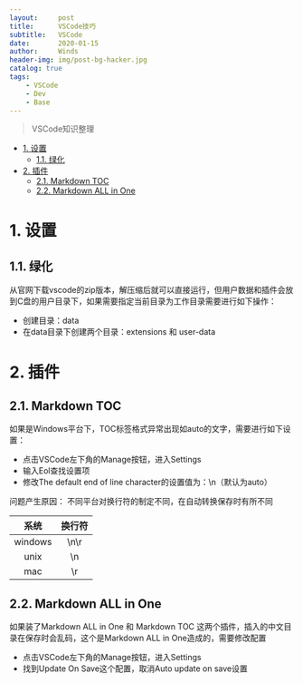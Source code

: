 ```yaml
---
layout:     post
title:      VSCode技巧
subtitle:   VSCode
date:       2020-01-15
author:     Winds
header-img: img/post-bg-hacker.jpg
catalog: true
tags:
    - VSCode
    - Dev
    - Base
---
```


>VSCode知识整理

<!-- TOC -->

- [1. 设置](#1-设置)
    - [1.1. 绿化](#11-绿化)
- [2. 插件](#2-插件)
    - [2.1. Markdown TOC](#21-markdown-toc)
    - [2.2. Markdown ALL in One](#22-markdown-all-in-one)

<!-- /TOC -->

# 1. 设置

## 1.1. 绿化
从官网下载vscode的zip版本，解压缩后就可以直接运行，但用户数据和插件会放到C盘的用户目录下，如果需要指定当前目录为工作目录需要进行如下操作：

* 创建目录：data
* 在data目录下创建两个目录：extensions 和 user-data

# 2. 插件

## 2.1. Markdown TOC

如果是Windows平台下，TOC标签格式异常出现如auto的文字，需要进行如下设置：
* 点击VSCode左下角的Manage按钮，进入Settings
* 输入Eol查找设置项
* 修改The default end of line character的设置值为：\n（默认为auto）

问题产生原因：
不同平台对换行符的制定不同，在自动转换保存时有所不同

系统|换行符
:-:|:-:
windows | \n\r
unix | \n
mac | \r

## 2.2. Markdown ALL in One

如果装了Markdown ALL in One 和 Markdown TOC 这两个插件，插入的中文目录在保存时会乱码，这个是Markdown ALL in One造成的，需要修改配置
* 点击VSCode左下角的Manage按钮，进入Settings
* 找到Update On Save这个配置，取消Auto update on save设置